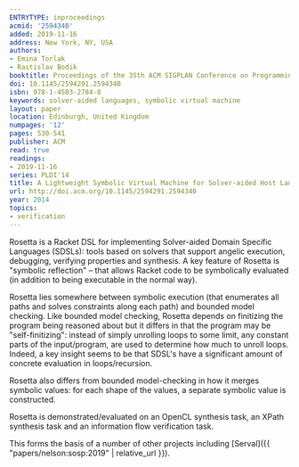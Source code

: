 ```yaml
---
ENTRYTYPE: inproceedings
acmid: '2594340'
added: 2019-11-16
address: New York, NY, USA
authors:
- Emina Torlak
- Rastislav Bodik
booktitle: Proceedings of the 35th ACM SIGPLAN Conference on Programming Language Design and Implementation
doi: 10.1145/2594291.2594340
isbn: 978-1-4503-2784-8
keywords: solver-aided languages, symbolic virtual machine
layout: paper
location: Edinburgh, United Kingdom
numpages: '12'
pages: 530-541
publisher: ACM
read: true
readings:
- 2019-11-16
series: PLDI'14
title: A Lightweight Symbolic Virtual Machine for Solver-aided Host Languages
url: http://doi.acm.org/10.1145/2594291.2594340
year: 2014
topics:
- verification
---
```


Rosetta is a Racket DSL for implementing Solver-aided Domain Specific
Languages (SDSLs): tools based on solvers that support
angelic execution, debugging, verifying properties and
synthesis.
A key feature of Rosetta is "symbolic reflection" – that allows
Racket code to be symbolically evaluated (in addition to being
executable in the normal way).

Rosetta lies somewhere between symbolic execution (that enumerates
all paths and solves constraints along each path)
and bounded model checking.
Like bounded model checking, Rosetta depends on finitizing the
program being reasoned about but it differs in that the
program may be "self-finitizing": instead of simply unrolling loops
to some limit, any constant parts of the input/program, are used
to determine how much to unroll loops.
Indeed, a key insight seems to be that SDSL's have a significant
amount of concrete evaluation in loops/recursion.

Rosetta also differs from bounded model-checking in how it merges symbolic
values: for each shape of the values, a separate symbolic value is constructed.

Rosetta is demonstrated/evaluated on an OpenCL synthesis task, an XPath
synthesis task and an information flow verification task.

This forms the basis of a number of other projects including
[Serval]({{ "papers/nelson:sosp:2019" | relative_url }}).
